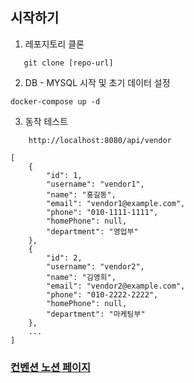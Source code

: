 ## 시작하기

1. 레포지토리 클론
```
   git clone [repo-url]
```
2. DB - MYSQL 시작 및 초기 데이터 설정
```
docker-compose up -d
```
3. 동작 테스트
```
    http://localhost:8080/api/vendor
```
```
[
    {
        "id": 1,
        "username": "vendor1",
        "name": "홍길동",
        "email": "vendor1@example.com",
        "phone": "010-1111-1111",
        "homePhone": null,
        "department": "영업부"
    },
    {
        "id": 2,
        "username": "vendor2",
        "name": "김영희",
        "email": "vendor2@example.com",
        "phone": "010-2222-2222",
        "homePhone": null,
        "department": "마케팅부"
    },
    ...
]
```

### [컨벤션 노션 페이지](https://standing-ball-696.notion.site/1cd7eae545044b77861da6ee05391e29?pvs=74)
